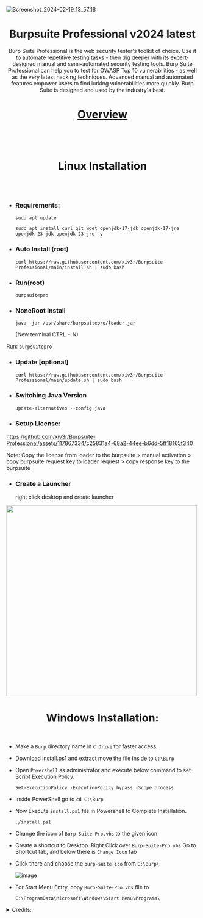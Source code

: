 ![Screenshot_2024-02-19_13_57_18](https://github.com/xiv3r/BurpSuite-Professional-Latest/assets/117867334/f2864887-1714-45dd-8527-81e5570cc6bf)

# <h1 align="center"> Burpsuite Professional v2024 latest </h1>

<p align="center"> Burp Suite Professional is the web security tester's toolkit of choice. Use it to automate repetitive testing tasks - then dig deeper with its expert-designed manual and semi-automated security testing tools. Burp Suite Professional can help you to test for OWASP Top 10 vulnerabilities - as well as the very latest hacking techniques. Advanced manual and automated features empower users to find lurking vulnerabilities more quickly. Burp Suite is designed and used by the industry's best.</p>

<h1 align="center">

[Overview](https://portswigger.net/burp/pro)
 </h1>
 
<br></br>

<h1 align="center"> Linux Installation </h1>

<br></br>

- ### Requirements:

      sudo apt update
    
      sudo apt install curl git wget openjdk-17-jdk openjdk-17-jre openjdk-23-jdk openjdk-23-jre -y
    
                                           
- ### Auto Install (root)

      curl https://raw.githubusercontent.com/xiv3r/Burpsuite-Professional/main/install.sh | sudo bash

- ### Run(root)

      burpsuitepro


- ### NoneRoot Install

      java -jar /usr/share/burpsuitepro/loader.jar
  
    (New terminal CTRL + N)

 Run: `burpsuitepro`


- ### Update [optional]

      curl https://raw.githubusercontent.com/xiv3r/Burpsuite-Professional/main/update.sh | sudo bash

- ### Switching Java Version

      update-alternatives --config java
  
- ### Setup License:

https://github.com/xiv3r/Burpsuite-Professional/assets/117867334/c25831a4-68a2-44ee-b6dd-5ff18165f340

Note: Copy the license from loader to the burpsuite > manual activation > copy burpsuite request key to loader request >  copy response key to the burpsuite

- ### Create a Launcher

     right click desktop and create launcher

<img width="500" height="500" src="https://github.com/xiv3r/Burpsuite-Professional/blob/main/launcher.jpg">


     
# <h1 align="center"> Windows Installation: </h1>

<br>


   
- Make a `Burp` directory name in `C Drive` for faster access.

- Download [install.ps1](https://codeload.github.com/xiv3r/Burpsuite-Professional/zip/refs/heads/main) and extract move the file inside to `C:\Burp`

- Open `Powershell` as administrator and execute below command to set Script Execution Policy.


      Set-ExecutionPolicy -ExecutionPolicy bypass -Scope process

- Inside PowerShell go to `cd C:\Burp`

- Now Execute `install.ps1` file in Powershell to Complete Installation.

      ./install.ps1
 
- Change the icon of `Burp-Suite-Pro.vbs` to the given icon 

- Create a shortcut to Desktop. Right Click over `Burp-Suite-Pro.vbs` Go to Shortcut tab, and below there is `Change Icon` tab

- Click there and choose the `burp-suite.ico` from `C:\Burp\`

   ![image](https://user-images.githubusercontent.com/29830064/230825172-16c9cfba-4bca-46a4-86df-b352a4330b12.png)

- For Start Menu Entry, copy `Burp-Suite-Pro.vbs` file to 

      C:\ProgramData\Microsoft\Windows\Start Menu\Programs\

<details><summary>Credits:</summary>
      
* loader.jar 👉 [h3110w0r1d-y](https://github.com/h3110w0r1d-y/BurpLoaderKeygen)
* Modified from [cyb3rzest](https://github.com/cyb3rzest/Burp-Suite-Pro)
</details>

